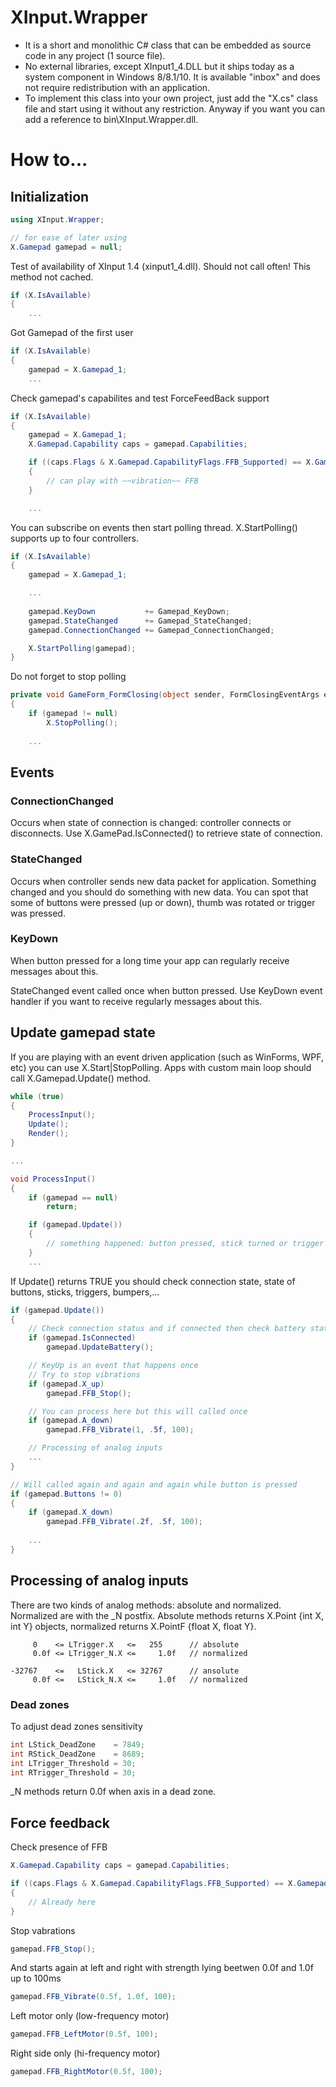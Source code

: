 # XInput.Wrapper

- It is a short and monolithic C# class that can be embedded as source code in any project (1 source file).
- No external libraries, except XInput1_4.DLL but it ships today as a system component in Windows 8/8.1/10. It is available "inbox" and does not require redistribution with an application.
- To implement this class into your own project, just add the "X.cs" class file and start using it without any restriction. Anyway if you want you can add a reference to bin\XInput.Wrapper.dll.

# How to...

## Initialization

```c#
using XInput.Wrapper;

// for ease of later using
X.Gamepad gamepad = null;
```


Test of availability of XInput 1.4 (xinput1_4.dll). Should not call often! This method not cached.

```c#
if (X.IsAvailable)
{
	...
```


Got Gamepad of the first user

```c#
if (X.IsAvailable)
{
	gamepad = X.Gamepad_1;
	...
```


Check gamepad's capabilites and test ForceFeedBack support

```c#
if (X.IsAvailable)
{
	gamepad = X.Gamepad_1;
	X.Gamepad.Capability caps = gamepad.Capabilities;

	if ((caps.Flags & X.Gamepad.CapabilityFlags.FFB_Supported) == X.Gamepad.CapabilityFlags.FFB_Supported)
	{
		// can play with ~~vibration~~ FFB
	}

	...
```


You can subscribe on events then start polling thread. X.StartPolling() supports up to four controllers.

```c#
if (X.IsAvailable)
{
	gamepad = X.Gamepad_1;

	...
	
    gamepad.KeyDown           += Gamepad_KeyDown;
	gamepad.StateChanged      += Gamepad_StateChanged;
	gamepad.ConnectionChanged += Gamepad_ConnectionChanged;

	X.StartPolling(gamepad);
}
```


Do not forget to stop polling

```c#
private void GameForm_FormClosing(object sender, FormClosingEventArgs e)
{
	if (gamepad != null)
		X.StopPolling();
		
	...
```


## Events

### ConnectionChanged

Occurs when state of connection is changed: controller connects or disconnects. Use X.GamePad.IsConnected() to retrieve state of connection.


### StateChanged

Occurs when controller sends new data packet for application. Something changed and you should do something with new data. You can spot that some of buttons were pressed (up or down), thumb was rotated or trigger was pressed. 


### KeyDown

When button pressed for a long time your app can regularly receive messages about this.

StateChanged event called once when button pressed. Use KeyDown event handler if you want to receive regularly messages about this.


## Update gamepad state 

If you are playing with an event driven application (such as WinForms, WPF, etc) you can use X.Start|StopPolling. Apps with custom main loop should call X.Gamepad.Update() method.

```c#
while (true)
{
	ProcessInput();
	Update();
	Render();
}

...

void ProcessInput()
{
	if (gamepad == null)
		return;

	if (gamepad.Update())
	{
		// something happened: button pressed, stick turned or trigger was triggered
	}
	...
```


If Update() returns TRUE you should check connection state, state of buttons, sticks, triggers, bumpers,...

```c#
if (gamepad.Update())
{
	// Check connection status and if connected then check battery state
	if (gamepad.IsConnected)
		gamepad.UpdateBattery();

	// KeyUp is an event that happens once
	// Try to stop vibrations
	if (gamepad.X_up)
		gamepad.FFB_Stop();

	// You can process here but this will called once
	if (gamepad.A_down)
		gamepad.FFB_Vibrate(1, .5f, 100);

	// Processing of analog inputs
	...
}

// Will called again and again and again while button is pressed
if (gamepad.Buttons != 0)
{
	if (gamepad.X_down)
		gamepad.FFB_Vibrate(.2f, .5f, 100);
	
	...
}
```


## Processing of analog inputs

There are two kinds of analog methods: absolute and normalized. Normalized are with the _N postfix. Absolute methods returns X.Point {int X, int Y} objects, normalized returns X.PointF {float X, float Y}.

```
     0    <= LTrigger.X   <=   255		// absolute
     0.0f <= LTrigger_N.X <=     1.0f	// normalized

-32767    <=   LStick.X   <= 32767		// ansolute
     0.0f <=   LStick_N.X <=     1.0f	// normalized

```


### Dead zones

To adjust dead zones sensitivity

```c#
int LStick_DeadZone    = 7849;
int RStick_DeadZone    = 8689;
int LTrigger_Threshold = 30;
int RTrigger_Threshold = 30;
```

_N methods return 0.0f when axis in a dead zone.


## Force feedback

Check presence of FFB

```c#
X.Gamepad.Capability caps = gamepad.Capabilities;

if ((caps.Flags & X.Gamepad.CapabilityFlags.FFB_Supported) == X.Gamepad.CapabilityFlags.FFB_Supported)
{
	// Already here
}
```


Stop vabrations

```c#
gamepad.FFB_Stop();
```


And starts again at left and right with strength lying beetwen 0.0f and 1.0f up to 100ms

```c#
gamepad.FFB_Vibrate(0.5f, 1.0f, 100);
```


Left motor only (low-frequency motor)

```c#
gamepad.FFB_LeftMotor(0.5f, 100);
```


Right side only (hi-frequency motor)

```c#
gamepad.FFB_RightMotor(0.5f, 100);
```
